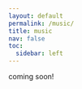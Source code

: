 ```yaml
---
layout: default
permalink: /music/
title: music
nav: false
toc:
  sidebar: left
---
```


coming soon!